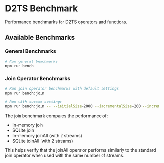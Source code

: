 # D2TS Benchmark

Performance benchmarks for D2TS operators and functions.

## Available Benchmarks

### General Benchmarks
```bash
# Run general benchmarks
npm run bench
```

### Join Operator Benchmarks
```bash
# Run join operator benchmarks with default settings
npm run bench:join

# Run with custom settings
npm run bench:join -- --initialSize=2000 --incrementalSize=200 --incrementalRuns=5
```

The join benchmark compares the performance of:
- In-memory join
- SQLite join
- In-memory joinAll (with 2 streams)
- SQLite joinAll (with 2 streams)

This helps verify that the joinAll operator performs similarly to the standard join operator when used with the same number of streams. 